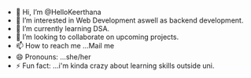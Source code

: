 - 👋 Hi, I’m @HelloKeerthana
- 👀 I’m interested in Web Development aswell as backend development.
- 🌱 I’m currently learning DSA.
- 💞️ I’m looking to collaborate on upcoming projects.
- 📫 How to reach me ...Mail me
- 😄 Pronouns: ...she/her
- ⚡ Fun fact: ...i'm kinda crazy about learning skills outside uni.



